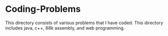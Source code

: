 # Coding-Problems
This directory consists of various problems that I have coded. This directory includes java, c++, 68k assembly, and web programming.
